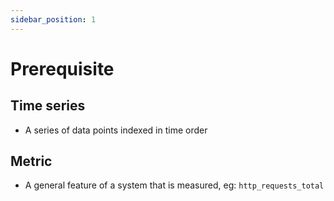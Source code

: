 ```yaml
---
sidebar_position: 1
---
```


# Prerequisite

## Time series

- A series of data points indexed in time order

## Metric

- A general feature of a system that is measured, eg: `http_requests_total`
